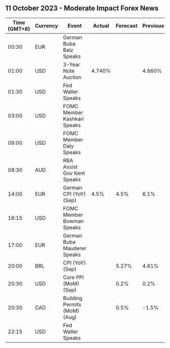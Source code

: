 ## 11 October 2023 - Moderate Impact Forex News

| Time (GMT+8) | Currency | Event | Actual | Forecast | Previous |
|------|----------|-------|--------|----------|----------|
| 00:30 | EUR | German Buba Balz Speaks |  |  |  |
| 01:00 | USD | 3-Year Note Auction | 4.740% |  | 4.660% |
| 01:30 | USD | Fed Waller Speaks |  |  |  |
| 03:00 | USD | FOMC Member Kashkari Speaks |  |  |  |
| 06:00 | USD | FOMC Member Daly Speaks |  |  |  |
| 08:30 | AUD | RBA Assist Gov Kent Speaks |  |  |  |
| 14:00 | EUR | German CPI (YoY) (Sep) | 4.5% | 4.5% | 6.1% |
| 16:15 | USD | FOMC Member Bowman Speaks |  |  |  |
| 17:00 | EUR | German Buba Mauderer Speaks |  |  |  |
| 20:00 | BRL | CPI (YoY) (Sep) |  | 5.27% | 4.61% |
| 20:30 | USD | Core PPI (MoM) (Sep) |  | 0.2% | 0.2% |
| 20:30 | CAD | Building Permits (MoM) (Aug) |  | 0.5% | -1.5% |
| 22:15 | USD | Fed Waller Speaks |  |  |  |

